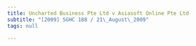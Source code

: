 ```yaml
---
title: Uncharted Business Pte Ltd v Asiasoft Online Pte Ltd
subtitle: "[2009] SGHC 188 / 21\_August\_2009"
tags: null

---
```


